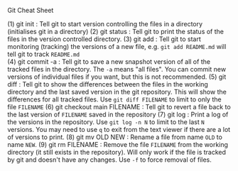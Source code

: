 Git Cheat Sheet

(1)  git init      : Tell git to start version controlling the files in a directory
                     (initialises git in a directory)
(2)  git status    : Tell git to print the status of the files in the version 
                     controlled directory.
(3)  git add       : Tell git to start monitoring (tracking) the versions of a new
                     file, e.g. `git add README.md` will tell git to track `README.md`   
(4)  git commit -a : Tell git to save a new snapshot version of all of the tracked
                     files in the directory. The `-a` means "all files". You can
                     commit new versions of individual files if you want, but this
                     is not recommended.
(5)  git diff      : Tell git to show the differences between the files in the working
                            directory and the last saved version in the git repository. This will
                            show the differences for all tracked files. Use
                            `git diff FILENAME` to limit to only the file `FILENAME`
(6) git checkout main FILENAME : Tell git to revert a file back to the last version of `FILENAME` 
                                 saved in the repository
(7)  git log       : Print a log of the versions in the repository. Use `git log -n N`
                             to limit to the last `N` versions. You may need to use `q` to exit
                             from the text viewer if there are a lot of versions to print.
(8)  git mv OLD NEW  : Rename a file from name `OLD` to name `NEW`.
(9)  git rm FILENAME : Remove the file `FILENAME` from the working directory (it still exists
                             in the repository). Will only work if the file is tracked by
                             git and doesn't have any changes. Use `-f` to force removal of files. 
